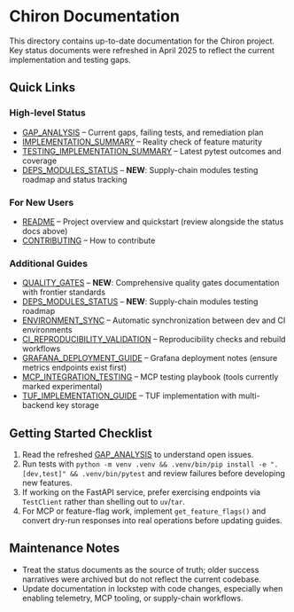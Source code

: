# Chiron Documentation

This directory contains up-to-date documentation for the Chiron project. Key status documents were refreshed in April 2025 to reflect the current implementation and testing gaps.

## Quick Links

### High-level Status

- [GAP_ANALYSIS](GAP_ANALYSIS.md) – Current gaps, failing tests, and remediation plan
- [IMPLEMENTATION_SUMMARY](../IMPLEMENTATION_SUMMARY.md) – Reality check of feature maturity
- [TESTING_IMPLEMENTATION_SUMMARY](../TESTING_IMPLEMENTATION_SUMMARY.md) – Latest pytest outcomes and coverage
- [DEPS_MODULES_STATUS](DEPS_MODULES_STATUS.md) – **NEW**: Supply-chain modules testing roadmap and status tracking

### For New Users

- [README](../README.md) – Project overview and quickstart (review alongside the status docs above)
- [CONTRIBUTING](../CONTRIBUTING.md) – How to contribute

### Additional Guides

- [QUALITY_GATES](QUALITY_GATES.md) – **NEW**: Comprehensive quality gates documentation with frontier standards
- [DEPS_MODULES_STATUS](DEPS_MODULES_STATUS.md) – **NEW**: Supply-chain modules testing roadmap
- [ENVIRONMENT_SYNC](ENVIRONMENT_SYNC.md) – Automatic synchronization between dev and CI environments
- [CI_REPRODUCIBILITY_VALIDATION](CI_REPRODUCIBILITY_VALIDATION.md) – Reproducibility checks and rebuild workflows
- [GRAFANA_DEPLOYMENT_GUIDE](GRAFANA_DEPLOYMENT_GUIDE.md) – Grafana deployment notes (ensure metrics endpoints exist first)
- [MCP_INTEGRATION_TESTING](MCP_INTEGRATION_TESTING.md) – MCP testing playbook (tools currently marked experimental)
- [TUF_IMPLEMENTATION_GUIDE](TUF_IMPLEMENTATION_GUIDE.md) – TUF implementation with multi-backend key storage

## Getting Started Checklist

1. Read the refreshed [GAP_ANALYSIS](GAP_ANALYSIS.md) to understand open issues.
2. Run tests with `python -m venv .venv && .venv/bin/pip install -e ".[dev,test]" && .venv/bin/pytest` and review failures before developing new features.
3. If working on the FastAPI service, prefer exercising endpoints via `TestClient` rather than shelling out to `uv`/`tar`.
4. For MCP or feature-flag work, implement `get_feature_flags()` and convert dry-run responses into real operations before updating guides.

## Maintenance Notes

- Treat the status documents as the source of truth; older success narratives were archived but do not reflect the current codebase.
- Update documentation in lockstep with code changes, especially when enabling telemetry, MCP tooling, or supply-chain workflows.

